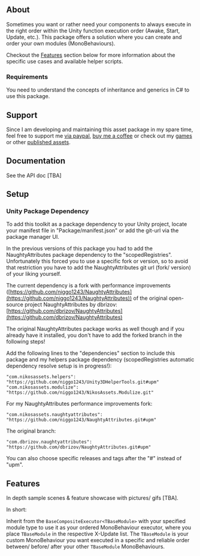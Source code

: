 ## About

Sometimes you want or rather need your components to always execute in the right order within the Unity function execution order (Awake, Start, Update, etc.).
This package offers a solution where you can create and order your own modules (MonoBehaviours).

Checkout the [Features](#features) section below for more information about the specific use cases and available helper scripts.

### Requirements

You need to understand the concepts of inheritance and generics in C# to use this package.

## Support

Since I am developing and maintaining this asset package in my spare time, feel free to support me [via paypal](https://paypal.me/NikosProjects), [buy me a coffee](https://ko-fi.com/nikocreatestech) or check out my [games](https://store.steampowered.com/curator/44541812) or other [published assets](https://assetstore.unity.com/publishers/52812).

## Documentation

See the API doc [TBA]

## Setup

### Unity Package Dependency

To add this toolkit as a package dependency to your Unity project, locate your manifest file in "Package/manifest.json" or add the git-url via the package manager UI.

In the previous versions of this package you had to add the NaughtyAttributes package dependency to the "scopedRegistries". Unfortunately this forced you to use a specific fork or version, so to avoid that restriction you have to add the NaughtyAttributes git url (fork/ version) of your liking yourself.

The current dependency is a fork with performance improvements ([https://github.com/niggo1243/NaughtyAttributes](https://github.com/niggo1243/NaughtyAttributes)) of the original open-source project NaughtyAttributes by dbrizov: [https://github.com/dbrizov/NaughtyAttributes](https://github.com/dbrizov/NaughtyAttributes)

The original NaughtyAttributes package works as well though and if you already have it installed, you don't have to add the forked branch in the following steps!

Add the following lines to the "dependencies" section to include this package and my helpers package dependency (scopedRegistries automatic dependency resolve setup is in progress!):
```
"com.nikosassets.helpers": "https://github.com/niggo1243/Unity3DHelperTools.git#upm"
"com.nikosassets.modulize": "https://github.com/niggo1243/NikosAssets.Modulize.git"
```

For my NaughtyAttributes performance improvements fork:
```
"com.nikosassets.naughtyattributes": "https://github.com/niggo1243/NaughtyAttributes.git#upm"
```

The original branch:
```
"com.dbrizov.naughtyattributes": "https://github.com/dbrizov/NaughtyAttributes.git#upm"
```

You can also choose specific releases and tags after the "#" instead of "upm".

## Features

In depth sample scenes & feature showcase with pictures/ gifs [TBA].

In short:

Inherit from the ```BaseCompositeExecutor<TBaseModule>``` with your specified module type to use it as your ordered MonoBehaviour executor, where you place ```TBaseModule``` in the respective X-Update list.
The ```TBaseModule``` is your custom MonoBehaviour you want executed in a specific and reliable order between/ before/ after your other ```TBaseModule``` MonoBehaviours.

